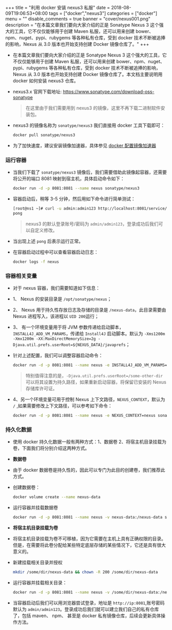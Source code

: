 +++
title = "利用 docker 安装 nexus3 私服"
date = 2018-08-09T19:06:53+08:00
tags = ["docker","nexus3"]
categories = ["docker"]
menu = ""
disable_comments = true
banner = "cover/nexus001.png"
description = "在本篇文章我们要向大家介绍的正是 Sonatype Nexus 3 这个强大的工具，它不仅仅能够用于创建 Maven 私服，还可以用来创建 bower、npm、nuget、pypi、rubygems 等各种私有仓库，受到 docker 技术不断被追捧的影响，Nexus 从 3.0 版本也开始支持创建 Docker 镜像仓库了。"
+++

- 在本篇文章我们要向大家介绍的正是 Sonatype Nexus 3 这个强大的工具，它不仅仅能够用于创建 Maven 私服，还可以用来创建 bower、npm、nuget、pypi、rubygems 等各种私有仓库，受到 docker 技术不断被追捧的影响，Nexus 从 3.0 版本也开始支持创建 Docker 镜像仓库了。本文档主要说明用 docker 如何安装 nexus3 仓库。

- nexus3.x 官网下载地址: <https://www.sonatype.com/download-oss-sonatype>
  
  > 在这里由于我们需要用到 nexus3 的镜像，这里不再下载二进制软件安装包。

- nexus3 的镜像名称为 `sonatype/nexus3` 我们直接用 docker 工具下载即可：

  ```bash
  docker pull sonatype/nexus3
  ```

- 为了加快速度，建议安装镜像加速器，具体参见 [docker 配置镜像加速器](https://yeaheo.com/post/docker-image-accelerator-installation/)

### 运行容器

- 当我们下载了 `sonatype/nexus3` 镜像后，我们需要借助此镜像起容器，还需要将公开的端口 8081 映射到宿主机，具体启动命令如下：

  ```bash
  docker run -d -p 8081:8081 --name nexus sonatype/nexus3
  ```

- 容器启动后，稍等 3-5 分钟，然后用如下命令进行简单测试：

  ```bash
  [root@ns1 ~]# curl -u admin:admin123 http://localhost:8081/service/metrics/ping
  pong
  ```

  > nexus3 的默认登录账号/密码为 `admin/admin123`，登录成功后我们可以自定义修改。

- 当出现上述 `pong` 后表示运行正常。

- 在容器启动过程中可以查看容器启动日志：

  ```bash
  docker logs -f nexus
  ```

### 容器相关变量

-  对于 nexus 容器，我们需要知道如下信息：
- 1、 Nexus 的安装目录是 `/opt/sonatype/nexus`；
- 2、 Nexus 用于持久性存放日志及存储的目录是 `/nexus-data`，此目录需要由 Nexus 进程写入，该进程以 `UID 200`运行；
- 3、 有一个环境变量用于将 JVM 参数传递给启动脚本，`INSTALL4J_ADD_VM_PARAMS`，传递给 `Install4J` 启动脚本。默认为 `-Xms1200m -Xmx1200m -XX:MaxDirectMemorySize=2g -Djava.util.prefs.userRoot=${NEXUS_DATA}/javaprefs`；
- 针对上述配置，我们可以调整容器启动命令：

  ```bash
  docker run -d -p 8081:8081 --name nexus -e INSTALL4J_ADD_VM_PARAMS="-Xms2g -Xmx2g -XX:MaxDirectMemorySize=3g  -Djava.util.prefs.userRoot=/some-other-dir" sonatype/nexus3
  ```
  
  > 特别值得注意的是，`-Djava.util.prefs.userRoot=/some-other-dir` 可以将其设置为持久路径，如果重新启动容器，将保留已安装的 Nexus 存储库许可证。

- 4、另一个环境变量可用于控制 Nexus 上下文路径，`NEXUS_CONTEXT`，默认为 `/` ,如果需要修改上下文路径，可以参考如下命令：

  ```bash
  docker run -d -p 8081:8081 --name nexus -e NEXUS_CONTEXT=nexus sonatype/nexus3
  ```

### 持久化数据
- 使用 docker 持久化数据一般有两种方式：1、数据卷 2、将宿主机目录挂载为卷，下面我们将分别介绍这两种方式。

- **数据卷**
- 由于 docker 数据卷是持久性的，因此可以专门为此目的创建卷，我们推荐此方式。
- 创建数据卷：
  
  ```bash
  docker volume create --name nexus-data
  ```

- 运行容器并挂载数据卷
 
  ```bash
  docker run -d -p 8081:8081 --name nexus -v nexus-data:/nexus-data sonatype/nexus3
  ```

- **将宿主机目录挂载为卷**
- 将宿主机目录挂载为卷不可移植，因为它需要在主机上具有正确权限的目录。但是，在需要将此卷分配给某些特定底层存储的某些情况下，它还是具有很大意义的。
- 新建挂载相关目录并授权

  ```bash
  mkdir /some/dir/nexus-data && chown -R 200 /some/dir/nexus-data
  ```

- 运行容器并挂载相关目录：

  ```bash
  docker run -d -p 8081:8081 --name nexus -v /some/dir/nexus-data:/nexus-data sonatype/nexus3
  ```

- 当容器启动后我们可以用浏览器尝试登录，地址是 `http://ip:8081`,账号密码默认为 `admin/admin123`。登录成功后我们就可以建立我们自己的私有仓库了，包括 maven、 npm、 甚至是 docker 私有镜像仓库，后续会更新具体操作方法。

